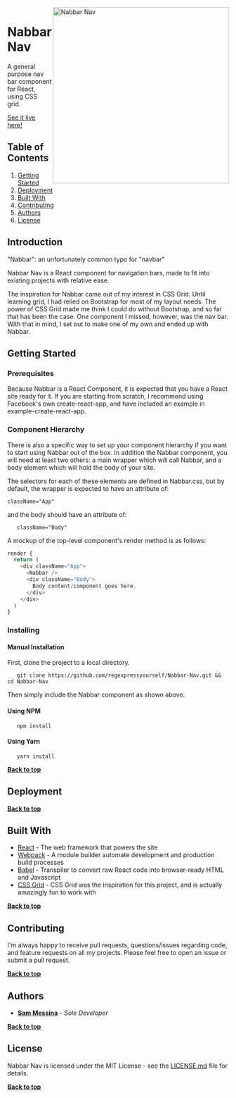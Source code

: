 
<img alt="Nabbar Nav" align="right" src="nabber_logo.png" width="400px"/>

# Nabbar Nav

A general purpose nav bar component for React, using CSS grid.

[See it live here!](https://smessina.com/gitflow/#/)

## Table of Contents

1. [Getting Started](#getting-started)
2. [Deployment](#deployment)
2. [Built With](#built-with)
3. [Contributing](#contributing)
3. [Authors](#authors)
3. [License](#license)


## Introduction

"Nabbar": an unfortunately common typo for "navbar"


Nabbar Nav is a React component for navigation bars, made to fit into existing projects with relative ease.

The inspiration for Nabbar came out of my interest in CSS Grid. Until learning grid, I had relied on Bootstrap for most of my layout needs. The power of CSS Grid made me think I could do without Bootstrap, and so far that has been the case. One component I missed, however, was the nav bar. With that in mind, I set out to make one of my own and ended up with Nabbar.


## Getting Started

### Prerequisites

Because Nabbar is a React Component, it is expected that you have a React site ready for it. If you are starting from scratch, I recommend using Facebook's own create-react-app, and have included an example in example-create-react-app. 

### Component Hierarchy

There is also a specific way to set up your component hierarchy if you want to start using Nabbar out of the box. In addition the Nabbar component, you will need at least two others: a main wrapper which will call Nabbar, and a body element which will hold the body of your site.

The selectors for each of these elements are defined in Nabbar.css, but by default, the wrapper is expected to have an attribute of:

```
className="App" 
```

and the body should have an attribute of:

```
   className="Body"
```

A mockup of the top-level component's render method is as follows:

``` js
render {
  return (
    <div className="App">
      <Nabbar />
      <div className="Body">
        Body content/component goes here.
      </div>
    </div>
  )
}
```

### Installing

#### Manual Installation 

First, clone the project to a local directory.

```
   git clone https://github.com/regexpressyourself/Nabbar-Nav.git && cd Nabbar-Nav
```

Then simply include the Nabbar component as shown above.

#### Using NPM

```
   npm install
```

#### Using Yarn

```
   yarn install
```

**[Back to top](#table-of-contents)**

## Deployment


**[Back to top](#table-of-contents)**

## Built With

* [React](https://facebook.github.io/react/) - The web framework that powers the site
* [Webpack](https://webpack.github.io/) - A module builder automate development and production build processes
* [Babel](https://babeljs.io/) - Transpiler to convert raw React code into browser-ready HTML and Javascript
* [CSS Grid]() - CSS Grid was the inspiration for this project, and is actually amazingly fun to work with

**[Back to top](#table-of-contents)**

## Contributing

I'm always happy to receive pull requests, questions/issues regarding code, and feature requests on all my projects. Please feel free to open an issue or submit a pull request.

**[Back to top](#table-of-contents)**

## Authors

* **[Sam Messina](https://www.github.com/regexpressyourself)** - *Sole Developer* 

**[Back to top](#table-of-contents)**

## License

Nabbar Nav is licensed under the MIT License - see the [LICENSE.md](LICENSE.md) file for details.


**[Back to top](#table-of-contents)**

